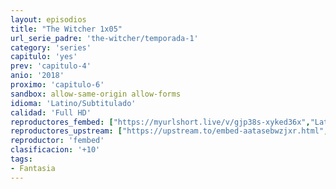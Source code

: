 ```yaml
---
layout: episodios
title: "The Witcher 1x05"
url_serie_padre: 'the-witcher/temporada-1'
category: 'series'
capitulo: 'yes'
prev: 'capitulo-4'
anio: '2018'
proximo: 'capitulo-6'
sandbox: allow-same-origin allow-forms
idioma: 'Latino/Subtitulado'
calidad: 'Full HD'
reproductores_fembed: ["https://myurlshort.live/v/gjp38s-xyked36x","Latino","https://animekao.xyz/v/mymelb5482kxmlr","Latino","https://jplayer.club/v/p8qz3sm4qwd4l4e","Latino","https://myurlshort.live/v/26newc2pq5nqeyr","Subtitulado","https://api.cuevana3.io/stream/index.php?file=ek5lbm9xYWNrS0xYMTZLa2xNbkdvY3ZTb3BtZng4TGp6ZFpobGFMUGtPUFgzSmFhbk1XTzVkblBtS1JnbEplb21KUm5ZSlRTMGViVTBxZGdsdEhPb3RqWGFHTnJrcGFqbU1LR2gzV3l3THVvd29aaVpNR21vNW1Sb0tKbm9kSGkxOWVTcHF6U3hyRFh5S1dibUE9PQ","Subtitulado","https://jplayer.club/v/q8wm4sew5md61j4","Subtitulado"]
reproductores_upstream: ["https://upstream.to/embed-aatasebwzjxr.html","Latino","https://upstream.to/embed-f2nhk1qledvz.html","Subtitulado"]
reproductor: 'fembed'
clasificacion: '+10'
tags:
- Fantasia
---
```












